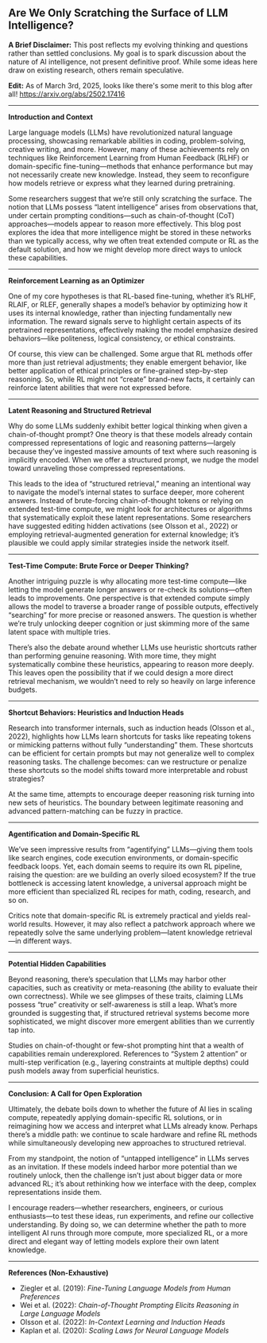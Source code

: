 ## **Are We Only Scratching the Surface of LLM Intelligence?**

**A Brief Disclaimer:** This post reflects my evolving thinking and questions rather than settled conclusions. My goal is to spark discussion about the nature of AI intelligence, not present definitive proof. While some ideas here draw on existing research, others remain speculative.

**Edit:** As of March 3rd, 2025, looks like there's some merit to this blog after all! https://arxiv.org/abs/2502.17416 

---

**Introduction and Context**

Large language models (LLMs) have revolutionized natural language processing, showcasing remarkable abilities in coding, problem-solving, creative writing, and more. However, many of these achievements rely on techniques like Reinforcement Learning from Human Feedback (RLHF) or domain-specific fine-tuning—methods that enhance performance but may not necessarily create new knowledge. Instead, they seem to reconfigure how models retrieve or express what they learned during pretraining.

Some researchers suggest that we’re still only scratching the surface. The notion that LLMs possess “latent intelligence” arises from observations that, under certain prompting conditions—such as chain-of-thought (CoT) approaches—models appear to reason more effectively. This blog post explores the idea that more intelligence might be stored in these networks than we typically access, why we often treat extended compute or RL as the default solution, and how we might develop more direct ways to unlock these capabilities.

---

**Reinforcement Learning as an Optimizer**

One of my core hypotheses is that RL-based fine-tuning, whether it’s RLHF, RLAIF, or RLEF, generally shapes a model’s behavior by optimizing how it uses its internal knowledge, rather than injecting fundamentally new information. The reward signals serve to highlight certain aspects of its pretrained representations, effectively making the model emphasize desired behaviors—like politeness, logical consistency, or ethical constraints.

Of course, this view can be challenged. Some argue that RL methods offer more than just retrieval adjustments; they enable emergent behavior, like better application of ethical principles or fine-grained step-by-step reasoning. So, while RL might not “create” brand-new facts, it certainly can reinforce latent abilities that were not expressed before.

---

**Latent Reasoning and Structured Retrieval**

Why do some LLMs suddenly exhibit better logical thinking when given a chain-of-thought prompt? One theory is that these models already contain compressed representations of logic and reasoning patterns—largely because they’ve ingested massive amounts of text where such reasoning is implicitly encoded. When we offer a structured prompt, we nudge the model toward unraveling those compressed representations.

This leads to the idea of “structured retrieval,” meaning an intentional way to navigate the model’s internal states to surface deeper, more coherent answers. Instead of brute-forcing chain-of-thought tokens or relying on extended test-time compute, we might look for architectures or algorithms that systematically exploit these latent representations. Some researchers have suggested editing hidden activations (see Olsson et al., 2022) or employing retrieval-augmented generation for external knowledge; it’s plausible we could apply similar strategies inside the network itself.

---

**Test-Time Compute: Brute Force or Deeper Thinking?**

Another intriguing puzzle is why allocating more test-time compute—like letting the model generate longer answers or re-check its solutions—often leads to improvements. One perspective is that extended compute simply allows the model to traverse a broader range of possible outputs, effectively “searching” for more precise or reasoned answers. The question is whether we’re truly unlocking deeper cognition or just skimming more of the same latent space with multiple tries.

There’s also the debate around whether LLMs use heuristic shortcuts rather than performing genuine reasoning. With more time, they might systematically combine these heuristics, appearing to reason more deeply. This leaves open the possibility that if we could design a more direct retrieval mechanism, we wouldn’t need to rely so heavily on large inference budgets.

---

**Shortcut Behaviors: Heuristics and Induction Heads**

Research into transformer internals, such as induction heads (Olsson et al., 2022), highlights how LLMs learn shortcuts for tasks like repeating tokens or mimicking patterns without fully “understanding” them. These shortcuts can be efficient for certain prompts but may not generalize well to complex reasoning tasks. The challenge becomes: can we restructure or penalize these shortcuts so the model shifts toward more interpretable and robust strategies?

At the same time, attempts to encourage deeper reasoning risk turning into new sets of heuristics. The boundary between legitimate reasoning and advanced pattern-matching can be fuzzy in practice.

---

**Agentification and Domain-Specific RL**

We’ve seen impressive results from “agentifying” LLMs—giving them tools like search engines, code execution environments, or domain-specific feedback loops. Yet, each domain seems to require its own RL pipeline, raising the question: are we building an overly siloed ecosystem? If the true bottleneck is accessing latent knowledge, a universal approach might be more efficient than specialized RL recipes for math, coding, research, and so on.

Critics note that domain-specific RL is extremely practical and yields real-world results. However, it may also reflect a patchwork approach where we repeatedly solve the same underlying problem—latent knowledge retrieval—in different ways.

---

**Potential Hidden Capabilities**

Beyond reasoning, there’s speculation that LLMs may harbor other capacities, such as creativity or meta-reasoning (the ability to evaluate their own correctness). While we see glimpses of these traits, claiming LLMs possess “true” creativity or self-awareness is still a leap. What’s more grounded is suggesting that, if structured retrieval systems become more sophisticated, we might discover more emergent abilities than we currently tap into.

Studies on chain-of-thought or few-shot prompting hint that a wealth of capabilities remain underexplored. References to “System 2 attention” or multi-step verification (e.g., layering constraints at multiple depths) could push models away from superficial heuristics.

---

**Conclusion: A Call for Open Exploration**

Ultimately, the debate boils down to whether the future of AI lies in scaling compute, repeatedly applying domain-specific RL solutions, or in reimagining how we access and interpret what LLMs already know. Perhaps there’s a middle path: we continue to scale hardware and refine RL methods while simultaneously developing new approaches to structured retrieval.

From my standpoint, the notion of “untapped intelligence” in LLMs serves as an invitation. If these models indeed harbor more potential than we routinely unlock, then the challenge isn’t just about bigger data or more advanced RL; it’s about rethinking how we interface with the deep, complex representations inside them.

I encourage readers—whether researchers, engineers, or curious enthusiasts—to test these ideas, run experiments, and refine our collective understanding. By doing so, we can determine whether the path to more intelligent AI runs through more compute, more specialized RL, or a more direct and elegant way of letting models explore their own latent knowledge.

---

**References (Non-Exhaustive)**

- Ziegler et al. (2019): _Fine-Tuning Language Models from Human Preferences_
- Wei et al. (2022): _Chain-of-Thought Prompting Elicits Reasoning in Large Language Models_
- Olsson et al. (2022): _In-Context Learning and Induction Heads_
- Kaplan et al. (2020): _Scaling Laws for Neural Language Models_

